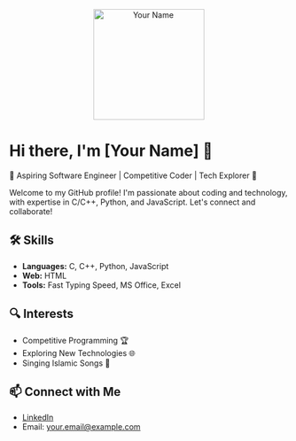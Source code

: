 <div align="center">
  <img src="https://dev-asrafuzzaman-officials.netlify.app/static/media/hero.fbf119dd.png" alt="Your Name" width="200" height="200">
</div>

# Hi there, I'm [Your Name] 👋

🚀 Aspiring Software Engineer | Competitive Coder | Tech Explorer 🌟

Welcome to my GitHub profile! I'm passionate about coding and technology, with expertise in C/C++, Python, and JavaScript. Let's connect and collaborate!

## 🛠️ Skills

- **Languages:** C, C++, Python, JavaScript
- **Web:** HTML
- **Tools:** Fast Typing Speed, MS Office, Excel

## 🔍 Interests

- Competitive Programming 🏆
- Exploring New Technologies 🌐
- Singing Islamic Songs 🎤

## 📫 Connect with Me

- [LinkedIn](https://www.linkedin.com/in/yourusername)
- Email: your.email@example.com
